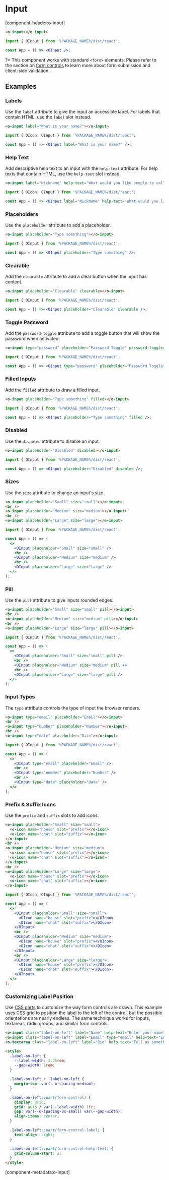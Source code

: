 # Input

[component-header:o-input]

```html preview
<o-input></o-input>
```

```jsx react
import { OInput } from '%PACKAGE_NAME%/dist/react';

const App = () => <OInput />;
```

?> This component works with standard `<form>` elements. Please refer to the section on [form controls](/getting-started/form-controls) to learn more about form submission and client-side validation.

## Examples

### Labels

Use the `label` attribute to give the input an accessible label. For labels that contain HTML, use the `label` slot instead.

```html preview
<o-input label="What is your name?"></o-input>
```

```jsx react
import { OIcon, OInput } from '%PACKAGE_NAME%/dist/react';

const App = () => <OInput label="What is your name?" />;
```

### Help Text

Add descriptive help text to an input with the `help-text` attribute. For help texts that contain HTML, use the `help-text` slot instead.

```html preview
<o-input label="Nickname" help-text="What would you like people to call you?"></o-input>
```

```jsx react
import { OIcon, OInput } from '%PACKAGE_NAME%/dist/react';

const App = () => <OInput label="Nickname" help-text="What would you like people to call you?" />;
```

### Placeholders

Use the `placeholder` attribute to add a placeholder.

```html preview
<o-input placeholder="Type something"></o-input>
```

```jsx react
import { OInput } from '%PACKAGE_NAME%/dist/react';

const App = () => <OInput placeholder="Type something" />;
```

### Clearable

Add the `clearable` attribute to add a clear button when the input has content.

```html preview
<o-input placeholder="Clearable" clearable></o-input>
```

```jsx react
import { OInput } from '%PACKAGE_NAME%/dist/react';

const App = () => <OInput placeholder="Clearable" clearable />;
```

### Toggle Password

Add the `password-toggle` attribute to add a toggle button that will show the password when activated.

```html preview
<o-input type="password" placeholder="Password Toggle" password-toggle></o-input>
```

```jsx react
import { OInput } from '%PACKAGE_NAME%/dist/react';

const App = () => <OInput type="password" placeholder="Password Toggle" size="medium" password-toggle />;
```

### Filled Inputs

Add the `filled` attribute to draw a filled input.

```html preview
<o-input placeholder="Type something" filled></o-input>
```

```jsx react
import { OInput } from '%PACKAGE_NAME%/dist/react';

const App = () => <OInput placeholder="Type something" filled />;
```

### Disabled

Use the `disabled` attribute to disable an input.

```html preview
<o-input placeholder="Disabled" disabled></o-input>
```

```jsx react
import { OInput } from '%PACKAGE_NAME%/dist/react';

const App = () => <OInput placeholder="Disabled" disabled />;
```

### Sizes

Use the `size` attribute to change an input's size.

```html preview
<o-input placeholder="Small" size="small"></o-input>
<br />
<o-input placeholder="Medium" size="medium"></o-input>
<br />
<o-input placeholder="Large" size="large"></o-input>
```

```jsx react
import { OInput } from '%PACKAGE_NAME%/dist/react';

const App = () => (
  <>
    <OInput placeholder="Small" size="small" />
    <br />
    <OInput placeholder="Medium" size="medium" />
    <br />
    <OInput placeholder="Large" size="large" />
  </>
);
```

### Pill

Use the `pill` attribute to give inputs rounded edges.

```html preview
<o-input placeholder="Small" size="small" pill></o-input>
<br />
<o-input placeholder="Medium" size="medium" pill></o-input>
<br />
<o-input placeholder="Large" size="large" pill></o-input>
```

```jsx react
import { OInput } from '%PACKAGE_NAME%/dist/react';

const App = () => (
  <>
    <OInput placeholder="Small" size="small" pill />
    <br />
    <OInput placeholder="Medium" size="medium" pill />
    <br />
    <OInput placeholder="Large" size="large" pill />
  </>
);
```

### Input Types

The `type` attribute controls the type of input the browser renders.

```html preview
<o-input type="email" placeholder="Email"></o-input>
<br />
<o-input type="number" placeholder="Number"></o-input>
<br />
<o-input type="date" placeholder="Date"></o-input>
```

```jsx react
import { OInput } from '%PACKAGE_NAME%/dist/react';

const App = () => (
  <>
    <OInput type="email" placeholder="Email" />
    <br />
    <OInput type="number" placeholder="Number" />
    <br />
    <OInput type="date" placeholder="Date" />
  </>
);
```

### Prefix & Suffix Icons

Use the `prefix` and `suffix` slots to add icons.

```html preview
<o-input placeholder="Small" size="small">
  <o-icon name="house" slot="prefix"></o-icon>
  <o-icon name="chat" slot="suffix"></o-icon>
</o-input>
<br />
<o-input placeholder="Medium" size="medium">
  <o-icon name="house" slot="prefix"></o-icon>
  <o-icon name="chat" slot="suffix"></o-icon>
</o-input>
<br />
<o-input placeholder="Large" size="large">
  <o-icon name="house" slot="prefix"></o-icon>
  <o-icon name="chat" slot="suffix"></o-icon>
</o-input>
```

```jsx react
import { OIcon, OInput } from '%PACKAGE_NAME%/dist/react';

const App = () => (
  <>
    <OInput placeholder="Small" size="small">
      <OIcon name="house" slot="prefix"></OIcon>
      <OIcon name="chat" slot="suffix"></OIcon>
    </OInput>
    <br />
    <OInput placeholder="Medium" size="medium">
      <OIcon name="house" slot="prefix"></OIcon>
      <OIcon name="chat" slot="suffix"></OIcon>
    </OInput>
    <br />
    <OInput placeholder="Large" size="large">
      <OIcon name="house" slot="prefix"></OIcon>
      <OIcon name="chat" slot="suffix"></OIcon>
    </OInput>
  </>
);
```

### Customizing Label Position

Use [CSS parts](#css-parts) to customize the way form controls are drawn. This example uses CSS grid to position the label to the left of the control, but the possible orientations are nearly endless. The same technique works for inputs, textareas, radio groups, and similar form controls.

```html preview
<o-input class="label-on-left" label="Name" help-text="Enter your name""></o-input>
<o-input class="label-on-left" label="Email" type="email" help-text="Enter your email"></o-input>
<o-textarea class="label-on-left" label="Bio" help-text="Tell us something about yourself"></o-textarea>

<style>
  .label-on-left {
    --label-width: 3.75rem;
    --gap-width: 1rem;
  }

  .label-on-left + .label-on-left {
    margin-top: var(--o-spacing-medium);
  }

  .label-on-left::part(form-control) {
    display: grid;
    grid: auto / var(--label-width) 1fr;
    gap: var(--o-spacing-3x-small) var(--gap-width);
    align-items: center;
  }

  .label-on-left::part(form-control-label) {
    text-align: right;
  }

  .label-on-left::part(form-control-help-text) {
    grid-column-start: 2;
  }
</style>
```

[component-metadata:o-input]
